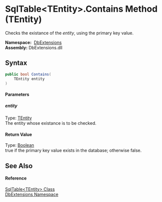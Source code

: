 SqlTable&lt;TEntity>.Contains Method (TEntity)
==============================================
Checks the existance of the *entity*, using the primary key value.

  **Namespace:**  [DbExtensions][1]  
  **Assembly:** DbExtensions.dll

Syntax
------

```csharp
public bool Contains(
	TEntity entity
)
```

#### Parameters

##### *entity*
Type: [TEntity][2]  
The entity whose existance is to be checked.

#### Return Value
Type: [Boolean][3]  
true if the primary key value exists in the database; otherwise false.

See Also
--------

#### Reference
[SqlTable&lt;TEntity> Class][2]  
[DbExtensions Namespace][1]  

[1]: ../README.md
[2]: README.md
[3]: https://docs.microsoft.com/dotnet/api/system.boolean